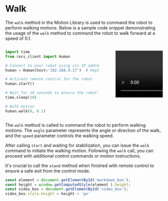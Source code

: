 # Walk

The `walk` method in the Motion Library is used to command the robot to perform walking motions. Below is a sample code
snippet demonstrating the usage of the `walk` method to command the robot to walk forward at a speed of 0.1.

<div style="display:flex;width:100%;overflow:auto;justify-content:space-between">
  <div style="width:60%" id="markdown_box">

  ```Python
  import time
  from rocs_client import Human

  # Connect to your robot using its IP address
  human = Human(host='192.168.9.17')  # Replace '192.168.9.17' with your robot's actual IP

  # Activate remote control for the robot
  human.start()

  # Wait for 10 seconds to ensure the robot's control system stabilizes after initiating the remote control command start().
  time.sleep(10)

  # Walk motion
  human.walk(0, 0.1)
  ```
  </div>

  <div style="width:30%; margin:1.2em 0">
    <video controls id="video_box">
      <source src="../_media/walk.mp4" type="video/mp4">
    </video>
  </div>
</div>

The `walk` method is called to command the robot to perform walking motions. The `angle` parameter represents the angle
or direction of the walk, and the `speed` parameter controls the walking speed.

After calling `start` and waiting for stabilization, you can issue the `walk` command to initiate the walking motion.
Following the `walk` call, you can proceed with additional control commands or motion instructions.

It's crucial to call the `stand` method when finished with remote control to ensure a safe exit from the control mode.



```javascript
const element = document.getElementById('markdown_box');
const height = window.getComputedStyle(element ).height;
const video_box = document.getElementById('video_box');
video_box.style.height = height + 'px'



